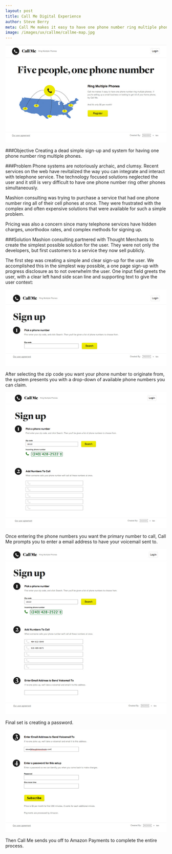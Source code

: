 ```yaml
---
layout: post
title: Call Me Digital Experience
author: Steve Berry
meta: Call Me makes it easy to have one phone number ring multiple phones
image: /images/ux/callme/callme-map.jpg
---
```


<img src="/images/ux/callme/callme.jpg" alt="Call Me homepage interface" class="scale-with-grid"/>

###Objective
Creating a dead simple sign-up and system for having one phone number ring multiple phones.

###Problem
Phone systems are notoriously archaic, and clumsy. Recent services on the web have revitalized the way you can integrate and interact with telephone service. The technology focused solutions neglected the user and it still is very difficult to have one phone number ring other phones simultaneously.

Mashion consulting was trying to purchase a service that had one phone number ring all of their cell phones at once. They were frustrated with the complex and often expensive solutions that were available for such a simple problem.

Pricing was also a concern since many telephone services have hidden charges, unorthodox rates, and complex methods for signing up.

###Solution
Mashion consulting partnered with Thought Merchants to create the simplest possible solution for the user. They were not only the developers, but first customers to a service they now sell publicly.

The first step was creating a simple and clear sign-up for the user. We accomplished this in the simplest way possible, a one page sign-up with progress disclosure as to not overwhelm the user. One input field greets the user, with a clear left hand side scan line and supporting text to give the user context:

<img src="/images/ux/callme/signup.jpg" alt="Call Me sign-up page" class="scale-with-grid"/>

After selecting the zip code you want your phone number to originate from, the system presents you with a drop-down of available phone numbers you can claim.

<img src="/images/ux/callme/signup2.jpg" alt="select a phone number" class="scale-with-grid"/>

Once entering the phone numbers you want the primary number to call, Call Me prompts you to enter a email address to have your voicemail sent to.

<img src="/images/ux/callme/signup3.jpg" alt="enter an email address for voicemail" class="scale-with-grid"/>

Final set is creating a password.

<img src="/images/ux/callme/signup4.jpg" alt="create password" class="scale-with-grid"/>

Then Call Me sends you off to Amazon Payments to complete the entire process.